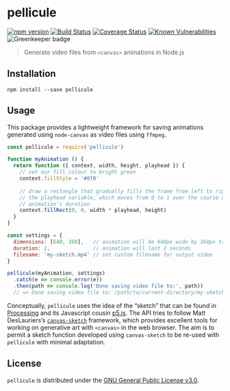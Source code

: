 # pellicule

[![npm version](https://img.shields.io/npm/v/pellicule.svg)](https://www.npmjs.com/package/pellicule) [![Build Status](https://travis-ci.com/delucis/pellicule.svg?branch=master)](https://travis-ci.com/delucis/pellicule) [![Coverage Status](https://coveralls.io/repos/github/delucis/pellicule/badge.svg?branch=master)](https://coveralls.io/github/delucis/pellicule?branch=master) [![Known Vulnerabilities](https://snyk.io/test/npm/pellicule/badge.svg)](https://snyk.io/test/npm/pellicule) ![Greenkeeper badge](https://badges.greenkeeper.io/delucis/pellicule.svg)

> Generate video files from `<canvas>` animations in Node.js

## Installation

```
npm install --save pellicule
```

## Usage

This package provides a lightweight framework for saving animations generated using `node-canvas` as video files using `ffmpeg`.

```js
const pellicule = require('pellicule')

function myAnimation () {
  return function ({ context, width, height, playhead }) {
    // set our fill colour to bright green
    context.fillStyle = '#0f0'
    
    // draw a rectangle that gradually fills the frame from left to right using
    // the playhead variable, which moves from 0 to 1 over the course of the
    // animation’s duration
    context.fillRect(0, 0, width * playhead, height)
  }
}

const settings = {
  dimensions: [640, 360],   // animation will be 640px wide by 360px tall
  duration: 2,              // animation will last 2 seconds
  filename: 'my-sketch.mp4' // set custom filename for output video
}

pellicule(myAnimation, settings)
  .catch(e => console.error(e))
  .then(path => console.log('Done saving video file to:', path))
  // => Done saving video file to: /path/to/current-directory/my-sketch.mp4
```

Conceptually, `pellicule` uses the idea of the “sketch” that can be found in [Processing](https://processing.org/) and its Javascript cousin [p5.js](https://p5js.org/). The API tries to follow Matt DesLauriers’s [`canvas-sketch`](https://github.com/mattdesl/canvas-sketch) framework, which provides excellent tools for working on generative art with `<canvas>` in the web browser. The aim is to permit a sketch function developed using `canvas-sketch` to be re-used with `pellicule` with minimal adaptation.

## License

`pellicule` is distributed under the [GNU General Public License v3.0](LICENSE).
